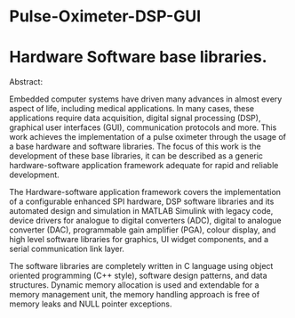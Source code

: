 # Pulse-Oximeter-DSP-GUI
# Hardware Software base libraries.

Abstract:

Embedded computer systems have driven many advances in almost every aspect of life, including medical applications. In many cases, these applications require data acquisition, digital signal processing (DSP), graphical user interfaces (GUI), communication protocols and more. This work achieves the implementation of a pulse oximeter through the usage of a base hardware and software libraries. The focus of this work is the development of these base libraries, it can be described as a generic hardware-software application framework adequate for rapid and reliable development.

The Hardware-software application framework covers the implementation of a configurable enhanced SPI hardware, DSP software libraries and its automated design and simulation in MATLAB Simulink with legacy code, device drivers for analogue to digital converters (ADC), digital to analogue converter (DAC), programmable gain amplifier (PGA), colour display, and high level software libraries for graphics, UI widget components, and a serial communication link layer.

The software libraries are completely written in C language using object oriented programming (C++ style), software design patterns, and data structures. Dynamic memory allocation is used and extendable for a memory management unit, the memory handling approach is free of memory leaks and NULL pointer exceptions.
